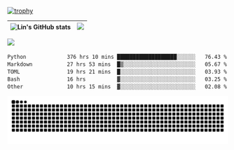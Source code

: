 [![trophy](https://github-profile-trophy.vercel.app/?username=ocss884&column=7)](https://github.com/ocss884)

| ![Lin's GitHub stats](https://github-readme-stats.vercel.app/api?username=ocss884&show_icons=true&hide_border=True&count_private=true) | ![](https://github-readme-streak-stats.herokuapp.com?user=ocss884&hide_border=true&date_format=M%20j%5B%2C%20Y%5D&ring=7EDDCF&fire=7EDDCF") |
| ------------------------------------------------------------ | ------------------------------------------------------------ |

![](https://komarev.com/ghpvc/?username=ocss884&color=brightgreen)

<!--START_SECTION:waka-->

```txt
Python             376 hrs 10 mins ███████████████████░░░░░░   76.43 %
Markdown           27 hrs 53 mins  █▒░░░░░░░░░░░░░░░░░░░░░░░   05.67 %
TOML               19 hrs 21 mins  █░░░░░░░░░░░░░░░░░░░░░░░░   03.93 %
Bash               16 hrs          ▓░░░░░░░░░░░░░░░░░░░░░░░░   03.25 %
Other              10 hrs 15 mins  ▓░░░░░░░░░░░░░░░░░░░░░░░░   02.08 %
```

<!--END_SECTION:waka-->

<p align="center">
   <img src="https://github.com/ocss884/ocss884/blob/output/github-snake.svg" alt="snake">
</p>
